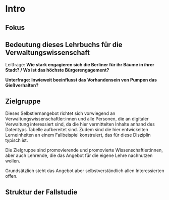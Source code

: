 # Intro 
## Fokus


## Bedeutung dieses Lehrbuchs für die Verwaltungswissenschaft
Leitfrage: 
**Wie stark engagieren sich die Berliner für ihr Bäume in ihrer Stadt? / Wo ist das höchste Bürgerengagement?**

**Unterfrage: Inwieweit beeinflusst das Vorhandensein von Pumpen das Gießverhalten?**

## Zielgruppe

Dieses Selbstlernangebot richtet sich vorwiegend an Verwaltungswissenschaftler:innen und alle Personen, die an digitaler Verwaltung interessiert sind, da die hier vermittelten Inhalte anhand des Datentyps Tabelle aufbereitet sind. Zudem sind die hier entwickelten Lerneinheiten an einem Fallbeispiel konstruiert, das für diese Disziplin typisch ist.

Die Zielgruppe sind promovierende und promovierte Wissenschaftler:innen, aber auch Lehrende, die das Angebot für die eigene Lehre nachnutzen wollen.

Grundsätzlich steht das Angebot aber selbstverständlich allen Interessierten offen.

## Struktur der Fallstudie